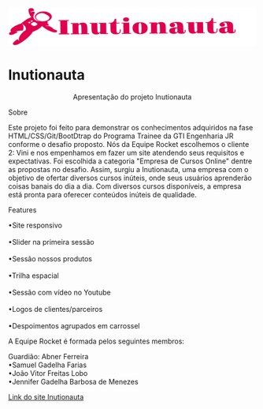 <img src="/images/nomelogo.svg">
<h1>Inutionauta</h1>
<p align="center">Apresentação do projeto Inutionauta<p>
Sobre
<p>Este projeto foi feito para demonstrar os conhecimentos adquiridos na fase HTML/CSS/Git/BootDtrap do Programa Trainee da GTI Engenharia JR conforme o desafio proposto. Nós da Equipe Rocket escolhemos o cliente 2: Vini e nos empenhamos em fazer um site atendendo seus requisitos e expectativas. Foi escolhida a categoria "Empresa de Cursos Online" dentre as propostas no desafio. Assim, surgiu a Inutionauta, uma empresa com o objetivo de ofertar diversos cursos inúteis, onde seus usuários aprenderão coisas banais do dia a dia. Com diversos cursos disponíveis, a empresa está pronta para oferecer conteúdos inúteis de qualidade.<p>
Features
<p>•Site responsivo<br>
<br>•Slider na primeira sessão<br>
<br>•Sessão nossos produtos<br>
<br>•Trilha espacial<br>
<br>•Sessão com vídeo no Youtube<br>
<br>•Logos de clientes/parceiros<br>
<br>•Despoimentos agrupados em carrossel</p>

A Equipe Rocket é formada pelos seguintes membros:
<p>Guardião: Abner Ferreira<br>
•Samuel Gadelha Farias<br>
•João Vitor Freitas Lobo<br>
•Jennifer Gadelha Barbosa de Menezes<br>

<p><a href= https://inutionauta.netlify.app>Link do site Inutionauta<p>
